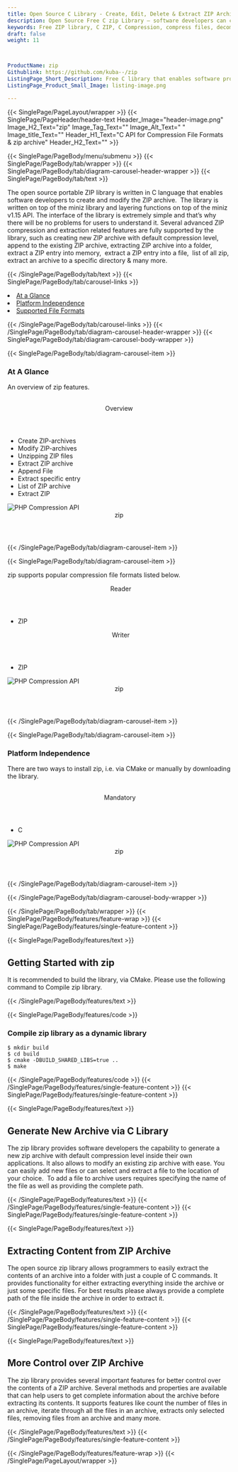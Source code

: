 ```yaml
---
title: Open Source C Library - Create, Edit, Delete & Extract ZIP Archives
description: Open Source Free C zip Library – software developers can create, List, update, Extract, delete files fron ZIP Archives via C API.
keywords: Free ZIP library, C ZIP, C Compression, compress files, decompress files, ZIP C API, PHP compression Library, Open Source C Library, C Zip programming, create  zip archives, Opening zip archives, Modify ZIP archives, save archive to a file, List zip archive
draft: false
weight: 11



ProductName: zip
Githublink: https://github.com/kuba--/zip
ListingPage_Short_Description: Free C library that enables software programmers to create, list, modify & extract ZIP Archives insisde their own apps.
ListingPage_Product_Small_Image: listing-image.png 

---
```


{{< SinglePage/PageLayout/wrapper >}}
{{< SinglePage/PageHeader/header-text
Header_Image="header-image.png"
Image_H2_Text="zip"
Image_Tag_Text=""
Image_Alt_Text=" "
Image_title_Text=""
Header_H1_Text="C API for Compression File Formats & zip archive"
Header_H2_Text="" >}}

{{< SinglePage/PageBody/menu/submenu >}}
{{< SinglePage/PageBody/tab/wrapper >}}
{{< SinglePage/PageBody/tab/diagram-carousel-header-wrapper >}}
{{< SinglePage/PageBody/tab/text >}}



<p>The open source portable ZIP library is written in C language that enables software developers to create and modify the ZIP archive.  The library is written on top of the miniz library and layering functions on top of the miniz v1.15 API. The interface of the library is extremely simple and that’s why there will be no problems for users to understand it. Several advanced ZIP compression and extraction related features are fully supported by the library, such as creating new ZIP archive with default compression level, append to the existing ZIP archive, extracting ZIP archive into a folder, extract a ZIP entry into memory,  extract a ZIP entry into a file,  list of all zip, extract an archive to a specific directory & many more.</p>

{{< /SinglePage/PageBody/tab/text >}}
{{< SinglePage/PageBody/tab/carousel-links >}}

<li data-target="#diagramcarousel" data-slide-to="0"><a href="#">At a Glance</a></li>
<li data-target="#diagramcarousel" data-slide-to="2"><a href="#">Platform Independence</a></li>
<li data-target="#diagramcarousel" data-slide-to="1"><a class="activetab" href="#">Supported File Formats</a></li>


{{< /SinglePage/PageBody/tab/carousel-links >}}
{{< /SinglePage/PageBody/tab/diagram-carousel-header-wrapper >}}
{{< SinglePage/PageBody/tab/diagram-carousel-body-wrapper >}}

{{< SinglePage/PageBody/tab/diagram-carousel-item >}}
<h3>At A Glance</h3>
<p>An overview of zip features.</p>
<div class="diagram1 d1-poi">
<div class="d1-row">
<div class="d1-col d1-left"> </div>
<!--/left-->
<div class="d1-col d1-right"><header>Overview</header>
<ul>
<li>Create ZIP-archives</li>
<li>Modify ZIP-archives</li>
<li>Unzipping ZIP files</li>
<li>Extract ZIP archive</li>
<li>Append File</li>
<li>Extract specific entry</li>
<li>List of ZIP archive</li>
<li>Extract ZIP</li>
</ul>
</div>
<!--/right--></div>
<!--/row-->
<div class="d1-logo"><img class="bg-lite" src='listing-image.png' alt="PHP Compression API"><header>zip</header><footer><small></small></footer></div>
<!--/logo--></div>
<!--/diagram1-->
{{< /SinglePage/PageBody/tab/diagram-carousel-item >}}

{{< SinglePage/PageBody/tab/diagram-carousel-item >}}
<p>zip supports popular compression file formats listed below.</p>
<div class="diagram1 d2  d1-poi">
<div class="d1-row">
<div class="d1-col d1-left"><header><i class="fa fa-arrows-v "> </i> Reader</header>
<ul>
<li>ZIP</li>
</ul>
</div>
<!--/left-->
<div class="d1-col d1-right"><header><i class="fa  fa-long-arrow-down"> </i> Writer</header>
<ul>
<li>ZIP</li>
</ul>
</div>
<!--/right--></div>
<!--/row-->
<div class="d1-logo"><img class="bg-lite" src='listing-image.png' alt="PHP Compression API"><header>zip</header><footer><small></small></footer></div>
<!--/logo--></div>
<!--/diagram2-->
{{< /SinglePage/PageBody/tab/diagram-carousel-item >}}

{{< SinglePage/PageBody/tab/diagram-carousel-item >}}
<h3>Platform Independence</h3>
<p>There are two ways to install zip, i.e. via CMake or manually by downloading the library.</p>
<div class="diagram1 d1-poi">
<div class="d1-row">
<div class="d1-col d1-left"> </div>
<!--/left-->
<div class="d1-col d1-right"><header><i class="fa fa-cubes"> </i>Mandatory</header>
<ul>
<li>C</li>
</ul>
</div>
<!--/right--></div>
<!--/row-->
<div class="d1-logo"><img class="bg-lite" src='listing-image.png' alt="PHP Compression API"><header>zip</header><footer><small></small></footer></div>
<!--/logo--></div>
<!--/diagram2 -->
{{< /SinglePage/PageBody/tab/diagram-carousel-item >}}

{{< /SinglePage/PageBody/tab/diagram-carousel-body-wrapper >}}

{{< /SinglePage/PageBody/tab/wrapper >}}
{{< SinglePage/PageBody/features/feature-wrap >}}
{{< SinglePage/PageBody/features/single-feature-content >}}

{{< SinglePage/PageBody/features/text >}}
<h2 class="h2title">Getting Started with zip</h2>
<p>It is recommended to build the library, via CMake. Please use the following command to Compile zip library.</p>
{{< /SinglePage/PageBody/features/text >}}

{{< SinglePage/PageBody/features/code >}}
<h3>Compile zip library as a dynamic library</h3>
<pre><code class="html">$ mkdir build
$ cd build
$ cmake -DBUILD_SHARED_LIBS=true ..
$ make<br></code></pre>


{{< /SinglePage/PageBody/features/code >}}
{{< /SinglePage/PageBody/features/single-feature-content >}}
{{< SinglePage/PageBody/features/single-feature-content >}}

{{< SinglePage/PageBody/features/text >}}
<h2 class="h2title">Generate New Archive via C Library</h2>
<p>The zip library provides software developers the capability to generate a new zip archive with default compression level inside their own applications. It also allows to modify an existing zip archive with ease. You can easily add new files or can select and extract a file to the location of your choice.  To add a file to archive users requires specifying the name of the file as well as providing the complete path.</p>

{{< /SinglePage/PageBody/features/text >}}
{{< /SinglePage/PageBody/features/single-feature-content >}}
{{< SinglePage/PageBody/features/single-feature-content >}}

{{< SinglePage/PageBody/features/text >}}
<h2 class="h2title">Extracting Content from ZIP Archive</h2>
<p>The open source zip library allows programmers to easily extract the contents of an archive into a folder with just a couple of C commands. It provides functionality for either extracting everything inside the archive or just some specific files. For best results please always provide a complete path of the file inside the archive in order to extract it.</p>

{{< /SinglePage/PageBody/features/text >}}
{{< /SinglePage/PageBody/features/single-feature-content >}}
{{< SinglePage/PageBody/features/single-feature-content >}}

{{< SinglePage/PageBody/features/text >}}
<h2 class="h2title">More Control over ZIP Archive</h2>
<p>The zip library provides several important features for better control over the contents of a ZIP archive. Several methods and properties are available that can help users to get complete information about the archive before extracting its contents. It supports features like count the number of files in an archive, iterate through all the files in an archive, extracts only selected files, removing files from an archive and many more.</p>

{{< /SinglePage/PageBody/features/text >}}
{{< /SinglePage/PageBody/features/single-feature-content >}}

{{< /SinglePage/PageBody/features/feature-wrap >}}
{{< /SinglePage/PageLayout/wrapper >}}